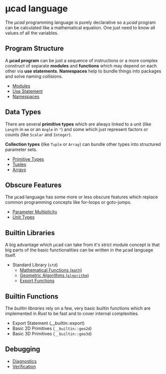 # µcad language

The *µcad* programming language is purely declarative so a *µcad* program can
be calculated like a mathematical equation.
One just need to know all values of all the variables.

## Program Structure

A **µcad program** can be just a sequence of instructions or a more complex construct of
separate **modules** and **functions** which may depend on each other via **use statements**.
**Namespaces** help to bundle things into packages and solve naming collisions.

* [Modules](modules/README.md)
* [Use Statement](use_statement.md)
* [Namespaces](namespaces.md)

## Data Types

There are several **primitive types** which are always linked to a unit (like `Length` in `mm` or an `Angle` in `°`)
and some which just represent factors or counts (like `Scalar` and `Integer`).

**Collection types** (like `Tuple` or `Array`) can bundle other types into structured parameter sets.

* [Primitive Types](primitive_types.md)
* [Tuples](tuple.md)
* [Arrays](arrays.md)

## Obscure Features

The µcad language has some more or less obscure features which replace common
programming concepts like for-loops or goto-jumps.

* [Parameter Multiplicity](parameter_multiplicity.md)
* [Unit Types](unit_types.md)

## Builtin Libraries

A big advantage which µcad can take from it's strict module concept is that
big parts of the basic functionalities can be written in the µcad language itself.

* Standard Library (`std`)
  * [Mathematical Functions (`math`)](std/math.md)
  * [Geometric Algorithms (`algorithm`)](std/algorithm/README.md)
  * [Export Functions](std/export.md)

## Builtin Functions

The *builtin libraries* rely on a few, very basic builtin functions which are
implemented in *Rust* to be fast and to cover internal complexities.

* Export Statement (__builtin::export)
* Basic 2D Primitives (`__builtin::geo2d`)
* Basic 3D Primitives (`__builtin::geo3d`)

## Debugging

* [Diagnostics](diag/README.md)
* [Verification](verify.md)
